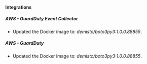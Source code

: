 #### Integrations
##### AWS - GuardDuty Event Collector
- Updated the Docker image to: *demisto/boto3py3:1.0.0.88855*.
##### AWS - GuardDuty
- Updated the Docker image to: *demisto/boto3py3:1.0.0.88855*.
